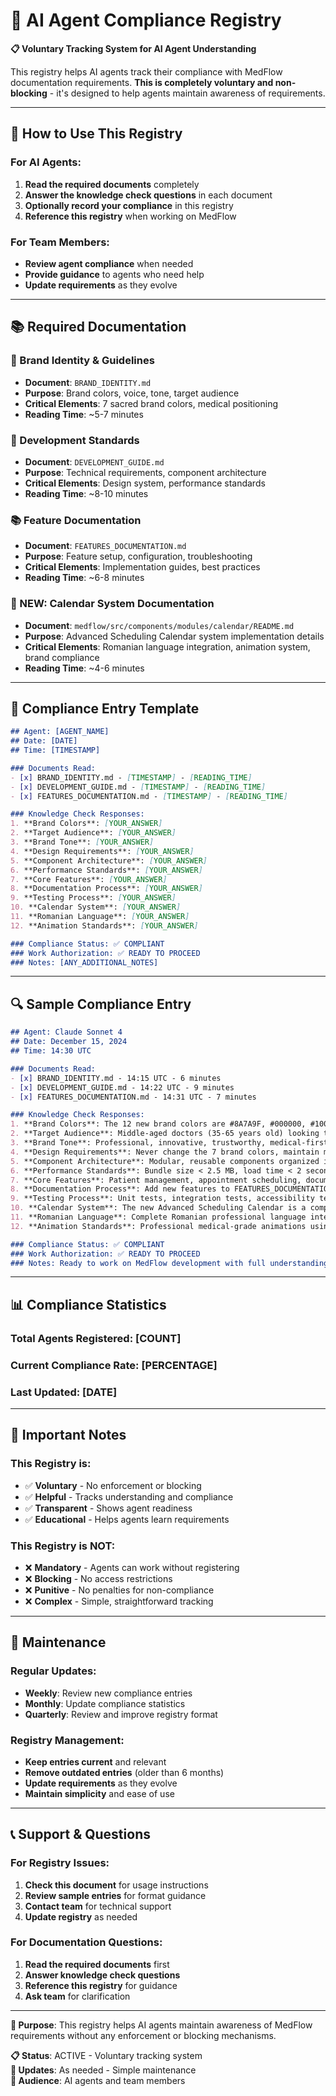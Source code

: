 # 🤖 AI Agent Compliance Registry

**📋 Voluntary Tracking System for AI Agent Understanding**

This registry helps AI agents track their compliance with MedFlow documentation requirements. **This is completely voluntary and non-blocking** - it's designed to help agents maintain awareness of requirements.

---

## 🎯 **How to Use This Registry**

### **For AI Agents:**
1. **Read the required documents** completely
2. **Answer the knowledge check questions** in each document
3. **Optionally record your compliance** in this registry
4. **Reference this registry** when working on MedFlow

### **For Team Members:**
- **Review agent compliance** when needed
- **Provide guidance** to agents who need help
- **Update requirements** as they evolve

---

## 📚 **Required Documentation**

### **🎨 Brand Identity & Guidelines**
- **Document**: `BRAND_IDENTITY.md`
- **Purpose**: Brand colors, voice, tone, target audience
- **Critical Elements**: 7 sacred brand colors, medical positioning
- **Reading Time**: ~5-7 minutes

### **🔧 Development Standards**
- **Document**: `DEVELOPMENT_GUIDE.md`
- **Purpose**: Technical requirements, component architecture
- **Critical Elements**: Design system, performance standards
- **Reading Time**: ~8-10 minutes

### **📚 Feature Documentation**
- **Document**: `FEATURES_DOCUMENTATION.md`
- **Purpose**: Feature setup, configuration, troubleshooting
- **Critical Elements**: Implementation guides, best practices
- **Reading Time**: ~6-8 minutes

### **🚀 NEW: Calendar System Documentation**
- **Document**: `medflow/src/components/modules/calendar/README.md`
- **Purpose**: Advanced Scheduling Calendar system implementation details
- **Critical Elements**: Romanian language integration, animation system, brand compliance
- **Reading Time**: ~4-6 minutes

---

## 📝 **Compliance Entry Template**

```markdown
## Agent: [AGENT_NAME]
## Date: [DATE]
## Time: [TIMESTAMP]

### Documents Read:
- [x] BRAND_IDENTITY.md - [TIMESTAMP] - [READING_TIME]
- [x] DEVELOPMENT_GUIDE.md - [TIMESTAMP] - [READING_TIME]
- [x] FEATURES_DOCUMENTATION.md - [TIMESTAMP] - [READING_TIME]

### Knowledge Check Responses:
1. **Brand Colors**: [YOUR_ANSWER]
2. **Target Audience**: [YOUR_ANSWER]
3. **Brand Tone**: [YOUR_ANSWER]
4. **Design Requirements**: [YOUR_ANSWER]
5. **Component Architecture**: [YOUR_ANSWER]
6. **Performance Standards**: [YOUR_ANSWER]
7. **Core Features**: [YOUR_ANSWER]
8. **Documentation Process**: [YOUR_ANSWER]
9. **Testing Process**: [YOUR_ANSWER]
10. **Calendar System**: [YOUR_ANSWER]
11. **Romanian Language**: [YOUR_ANSWER]
12. **Animation Standards**: [YOUR_ANSWER]

### Compliance Status: ✅ COMPLIANT
### Work Authorization: ✅ READY TO PROCEED
### Notes: [ANY_ADDITIONAL_NOTES]
```

---

## 🔍 **Sample Compliance Entry**

```markdown
## Agent: Claude Sonnet 4
## Date: December 15, 2024
## Time: 14:30 UTC

### Documents Read:
- [x] BRAND_IDENTITY.md - 14:15 UTC - 6 minutes
- [x] DEVELOPMENT_GUIDE.md - 14:22 UTC - 9 minutes
- [x] FEATURES_DOCUMENTATION.md - 14:31 UTC - 7 minutes

### Knowledge Check Responses:
1. **Brand Colors**: The 12 new brand colors are #8A7A9F, #000000, #100B1A, #7A48BF, #804AC8, #25153A, #FFFFFF, #CCCCCC, #231A2F, #BFBFBF, #A6A6A6, #737373. They are critical because they form the foundation of MedFlow's transformed visual identity and cannot be changed.
2. **Target Audience**: Middle-aged doctors (35-65 years old) looking to transform their workflow with automation and AI tools.
3. **Brand Tone**: Professional, innovative, trustworthy, medical-first, Romanian excellence.
4. **Design Requirements**: Never change the 7 brand colors, maintain medical professionalism, ensure accessibility, optimize performance.
5. **Component Architecture**: Modular, reusable components organized in ui/, forms/, layout/, medical/, and animations/ directories.
6. **Performance Standards**: Bundle size < 2.5 MB, load time < 2 seconds, code splitting > 30 chunks, build time < 10 seconds.
7. **Core Features**: Patient management, appointment scheduling, document management, reporting system, analytics dashboard.
8. **Documentation Process**: Add new features to FEATURES_DOCUMENTATION.md, update version numbers, maintain cross-references.
9. **Testing Process**: Unit tests, integration tests, accessibility tests, performance tests with minimum 80% coverage.
10. **Calendar System**: The new Advanced Scheduling Calendar is a completely modular system with zero impact on existing functionality, featuring Romanian language integration, professional animations, and brand color compliance.
11. **Romanian Language**: Complete Romanian professional language integration including "Programare Nouă", "Nume pacient", "Ora Început", "Ora Sfârșit", and professional button text like "Anulează", "Creează Programarea".
12. **Animation Standards**: Professional medical-grade animations using Framer Motion with spring physics, 60fps performance, reduced motion support, and subtle professional effects.

### Compliance Status: ✅ COMPLIANT
### Work Authorization: ✅ READY TO PROCEED
### Notes: Ready to work on MedFlow development with full understanding of requirements.
```

---

## 📊 **Compliance Statistics**

### **Total Agents Registered**: [COUNT]
### **Current Compliance Rate**: [PERCENTAGE]
### **Last Updated**: [DATE]

---

## 🚨 **Important Notes**

### **This Registry is:**
- ✅ **Voluntary** - No enforcement or blocking
- ✅ **Helpful** - Tracks understanding and compliance
- ✅ **Transparent** - Shows agent readiness
- ✅ **Educational** - Helps agents learn requirements

### **This Registry is NOT:**
- ❌ **Mandatory** - Agents can work without registering
- ❌ **Blocking** - No access restrictions
- ❌ **Punitive** - No penalties for non-compliance
- ❌ **Complex** - Simple, straightforward tracking

---

## 🔄 **Maintenance**

### **Regular Updates:**
- **Weekly**: Review new compliance entries
- **Monthly**: Update compliance statistics
- **Quarterly**: Review and improve registry format

### **Registry Management:**
- **Keep entries current** and relevant
- **Remove outdated entries** (older than 6 months)
- **Update requirements** as they evolve
- **Maintain simplicity** and ease of use

---

## 📞 **Support & Questions**

### **For Registry Issues:**
1. **Check this document** for usage instructions
2. **Review sample entries** for format guidance
3. **Contact team** for technical support
4. **Update registry** as needed

### **For Documentation Questions:**
1. **Read the required documents** first
2. **Answer knowledge check questions**
3. **Reference this registry** for guidance
4. **Ask team** for clarification

---

**🎯 Purpose**: This registry helps AI agents maintain awareness of MedFlow requirements without any enforcement or blocking mechanisms.

**📋 Status**: ACTIVE - Voluntary tracking system  
**🔄 Updates**: As needed - Simple maintenance  
**👥 Audience**: AI agents and team members
